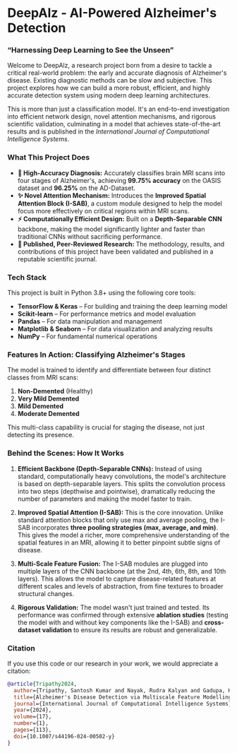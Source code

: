 # DeepAlz - AI-Powered Alzheimer's Detection
### “Harnessing Deep Learning to See the Unseen”


Welcome to DeepAlz, a research project born from a desire to tackle a critical real-world problem: the early and accurate diagnosis of Alzheimer's disease. Existing diagnostic methods can be slow and subjective. This project explores how we can build a more robust, efficient, and highly accurate detection system using modern deep learning architectures.

This is more than just a classification model. It's an end-to-end investigation into efficient network design, novel attention mechanisms, and rigorous scientific validation, culminating in a model that achieves state-of-the-art results and is published in the *International Journal of Computational Intelligence Systems*.

### What This Project Does

*   **🧠 High-Accuracy Diagnosis:** Accurately classifies brain MRI scans into four stages of Alzheimer's, achieving **99.75% accuracy** on the OASIS dataset and **96.25%** on the AD-Dataset.
*   **✨ Novel Attention Mechanism:** Introduces the **Improved Spatial Attention Block (I-SAB)**, a custom module designed to help the model focus more effectively on critical regions within MRI scans.
*   **⚡ Computationally Efficient Design:** Built on a **Depth-Separable CNN** backbone, making the model significantly lighter and faster than traditional CNNs without sacrificing performance.
*   **🔬 Published, Peer-Reviewed Research:** The methodology, results, and contributions of this project have been validated and published in a reputable scientific journal.

### Tech Stack

This project is built in Python 3.8+ using the following core tools:

*   **TensorFlow & Keras** – For building and training the deep learning model
*   **Scikit-learn** – For performance metrics and model evaluation
*   **Pandas** – For data manipulation and management
*   **Matplotlib & Seaborn** – For data visualization and analyzing results
*   **NumPy** – For fundamental numerical operations

### Features In Action: Classifying Alzheimer's Stages

The model is trained to identify and differentiate between four distinct classes from MRI scans:

1.  **Non-Demented** (Healthy)
2.  **Very Mild Demented**
3.  **Mild Demented**
4.  **Moderate Demented**

This multi-class capability is crucial for staging the disease, not just detecting its presence.

### Behind the Scenes: How It Works

1.  **Efficient Backbone (Depth-Separable CNNs):** Instead of using standard, computationally heavy convolutions, the model's architecture is based on depth-separable layers. This splits the convolution process into two steps (depthwise and pointwise), dramatically reducing the number of parameters and making the model faster to train.

2.  **Improved Spatial Attention (I-SAB):** This is the core innovation. Unlike standard attention blocks that only use max and average pooling, the I-SAB incorporates **three pooling strategies (max, average, and min)**. This gives the model a richer, more comprehensive understanding of the spatial features in an MRI, allowing it to better pinpoint subtle signs of disease.

3.  **Multi-Scale Feature Fusion:** The I-SAB modules are plugged into multiple layers of the CNN backbone (at the 2nd, 4th, 6th, 8th, and 10th layers). This allows the model to capture disease-related features at different scales and levels of abstraction, from fine textures to broader structural changes.

4.  **Rigorous Validation:** The model wasn't just trained and tested. Its performance was confirmed through extensive **ablation studies** (testing the model with and without key components like the I-SAB) and **cross-dataset validation** to ensure its results are robust and generalizable.

### Citation

If you use this code or our research in your work, we would appreciate a citation:

```bibtex
@article{Tripathy2024,
  author={Tripathy, Santosh Kumar and Nayak, Rudra Kalyan and Gadupa, Kartik Shankar and Mishra, Rajnish Dinesh and Patel, Ashok Kumar and Satapathy, Santosh Kumar and Bhoi, Akash Kumar and Barsocchi, Paolo},
  title={Alzheimer's Disease Detection via Multiscale Feature Modelling Using Improved Spatial Attention Guided Depth Separable CNN},
  journal={International Journal of Computational Intelligence Systems},
  year={2024},
  volume={17},
  number={1},
  pages={113},
  doi={10.1007/s44196-024-00502-y}
}
